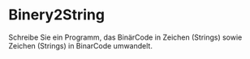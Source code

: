 # Binery2String
Schreibe Sie ein Programm, das BinärCode in Zeichen (Strings) sowie Zeichen (Strings) in BinarCode umwandelt. 
